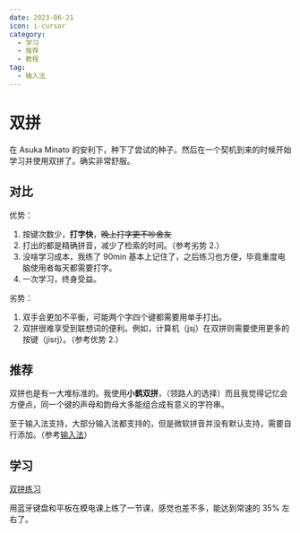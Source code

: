 ```yaml
---
date: 2023-06-21
icon: i-cursor
category:
  - 学习
  - 推荐
  - 教程
tag:
  - 输入法
---
```


# 双拼

在 Asuka Minato 的安利下，种下了尝试的种子。然后在一个契机到来的时候开始学习并使用双拼了。确实非常舒服。

## 对比

优势：

1. 按键次数少，**打字快**，~~晚上打字更不吵舍友~~
2. 打出的都是精确拼音，减少了检索的时间。（参考劣势 2.）
3. 没啥学习成本，我练了 90min 基本上记住了，之后练习也方便，毕竟重度电脑使用者每天都需要打字。
4. 一次学习，终身受益。

劣势：

1. 双手会更加不平衡，可能两个字四个键都需要用单手打出。
2. 双拼很难享受到联想词的便利。例如，计算机（jsj）在双拼则需要使用更多的按键（jisrj）。（参考优势 2.）

## 推荐

双拼也是有一大堆标准的。我使用**小鹤双拼**，（领路人的选择）而且我觉得记忆会方便点，同一个键的声母和韵母大多能组合成有意义的字符串。

至于输入法支持，大部分输入法都支持的，但是微软拼音并没有默认支持，需要自行添加。（参考[输入法](../articles/input_method.md)）

## 学习

[双拼练习](https://api.ihint.me/shuang/)

用蓝牙键盘和平板在模电课上练了一节课，感觉也差不多，能达到常速的 35% 左右了。
